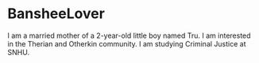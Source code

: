# BansheeLover
I am a married mother of a 2-year-old little boy named Tru. I am interested in the Therian and Otherkin community. I am studying Criminal Justice at SNHU.
